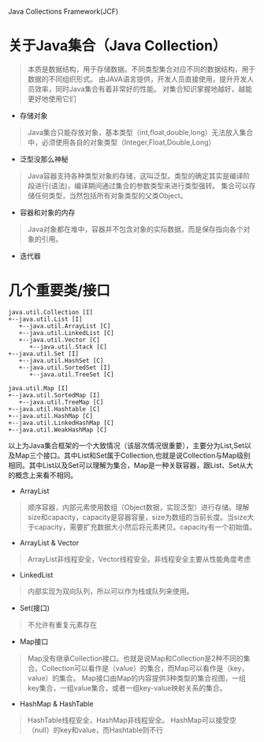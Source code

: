 Java Collections Framework(JCF)

# 关于Java集合（Java Collection）
> 本质是数据结构，用于存储数据。不同类型集合对应不同的数据结构，用于数据的不同组织形式。
> 由JAVA语言提供，开发人员直接使用，提升开发人员效率，同时Java集合有着非常好的性能。
> 对集合知识掌握地越好，越能更好地使用它们

* 存储对象

> Java集合只能存放对象，基本类型（int,float,double,long）无法放入集合中，必须使用各自的对象类型（Integer,Float,Double,Long）


* 泛型没那么神秘

> Java容器支持各种类型对象的存储，这叫泛型。类型的确定其实是编译阶段进行(语法)，编译期间通过集合的参数类型来进行类型强转。
> 集合可以存储任何类型，当然包括所有对象类型的父类Object。

* 容器和对象的内存

> Java对象都在堆中，容器并不包含对象的实际数据，而是保存指向各个对象的引用。

* 迭代器

# 几个重要类/接口

```
java.util.Collection [I]
+--java.util.List [I]
   +--java.util.ArrayList [C]
   +--java.util.LinkedList [C]
   +--java.util.Vector [C]
      +--java.util.Stack [C]
+--java.util.Set [I]
   +--java.util.HashSet [C]
   +--java.util.SortedSet [I]
      +--java.util.TreeSet [C]

java.util.Map [I]
+--java.util.SortedMap [I]
   +--java.util.TreeMap [C]
+--java.util.Hashtable [C]
+--java.util.HashMap [C]
+--java.util.LinkedHashMap [C]
+--java.util.WeakHashMap [C]
```

以上为Java集合框架的一个大致情况（该层次情况很重要），主要分为List,Set以及Map三个接口。其中List和Set属于Collection,也就是说Collection与Map级别相同。其中List以及Set可以理解为集合，Map是一种关联容器，跟List、Set从大的概念上来看不相同。

* ArrayList

> 顺序容器，内部元素使用数组（Object数据，实现泛型）进行存储。理解size和capacity，capacity是容器容量，size为数组的当前长度。当size大于capacity，需要扩充数据大小然后将元素拷贝。capacity有一个初始值。

* ArrayList & Vector

> ArrayList非线程安全，Vector线程安全。非线程安全主要从性能角度考虑

* LinkedList
> 内部实现为双向队列，所以可以作为栈或队列来使用。

* Set(接口)
> 不允许有重复元素存在

* Map接口
> Map没有继承Collection接口。也就是说Map和Collection是2种不同的集合。Collection可以看作是（value）的集合，而Map可以看作是（key，value）的集合。
Map接口由Map的内容提供3种类型的集合视图，一组key集合，一组value集合，或者一组key-value映射关系的集合。

* HashMap & HashTable
> HashTable线程安全，HashMap非线程安全。
> HashMap可以接受空（null）的key和value，而Hashtable则不行

